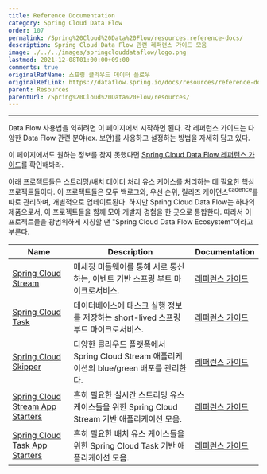 ```yaml
---
title: Reference Documentation
category: Spring Cloud Data Flow
order: 107
permalink: /Spring%20Cloud%20Data%20Flow/resources.reference-docs/
description: Spring Cloud Data Flow 관련 레퍼런스 가이드 모음
image: ./../../images/springclouddataflow/logo.png
lastmod: 2021-12-08T01:00:00+09:00
comments: true
originalRefName: 스프링 클라우드 데이터 플로우
originalRefLink: https://dataflow.spring.io/docs/resources/reference-docs/
parent: Resources
parentUrl: /Spring%20Cloud%20Data%20Flow/resources/
---
```


---

Data Flow 사용법을 익히려면 이 페이지에서 시작하면 된다. 각 레퍼런스 가이드는 다양한 Data Flow 관련 분야(ex. 보안)를 사용하고 설정하는 방법을 자세히 담고 있다.

이 페이지에서도 원하는 정보를 찾지 못했다면 [Spring Cloud Data Flow 레퍼런스 가이드](https://docs.spring.io/spring-cloud-dataflow/docs/current/reference/htmlsingle/)를 확인해봐라.

아래 프로젝트들은 스트리밍/배치 데이터 처리 유스 케이스를 처리하는 데 필요한 핵심 프로젝트들이다. 이 프로젝트들은 모두 백로그와, 우선 순위, 릴리즈 케이던스<sup>cadence</sup>를 따로 관리하며, 개별적으로 업데이트된다. 하지만 Spring Cloud Data Flow는 하나의 제품으로서, 이 프로젝트들을 함께 모아 개발자 경험을 한 곳으로 통합한다. 따라서 이 프로젝트들을 광범위하게 지칭할 땐 "Spring Cloud Data Flow Ecosystem"이라고 부른다.

| Name                                                         | Description                                                  | Documentation                                                |
| ------------------------------------------------------------ | ------------------------------------------------------------ | ------------------------------------------------------------ |
| [Spring Cloud Stream](https://spring.io/projects/spring-cloud-stream) | 메세징 미들웨어를 통해 서로 통신하는, 이벤트 기반 스프링 부트 마이크로서비스. | [레퍼런스 가이드](https://cloud.spring.io/spring-cloud-static/spring-cloud-stream/2.2.1.RELEASE/home.html) |
| [Spring Cloud Task](https://spring.io/projects/spring-cloud-task) | 데이터베이스에 태스크 실행 정보를 저장하는 short-lived 스프링 부트 마이크로서비스. | [레퍼런스 가이드](https://docs.spring.io/spring-cloud-task/docs/2.3.3/reference/html) |
| [Spring Cloud Skipper](https://cloud.spring.io/spring-cloud-skipper/) | 다양한 클라우드 플랫폼에서 Spring Cloud Stream 애플리케이션의 blue/green 배포를 관리한다. | [레퍼런스 가이드](https://docs.spring.io/spring-cloud-skipper/docs/2.8.1/reference/htmlsingle/#getting-started) |
| [Spring Cloud Stream App Starters](https://cloud.spring.io/spring-cloud-stream-app-starters/) | 흔히 필요한 실시간 스트리밍 유스 케이스들을 위한 Spring Cloud Stream 기반 애플리케이션 모음. | [레퍼런스 가이드](https://docs.spring.io/stream-applications/docs/2021.0.1/reference/html/) |
| [Spring Cloud Task App Starters](https://cloud.spring.io/spring-cloud-task-app-starters/) | 흔히 필요한 배치 유스 케이스들을 위한 Spring Cloud Task 기반 애플리케이션 모음. | [레퍼런스 가이드](https://docs.spring.io/spring-cloud-task-app-starters/docs/Elston.RELEASE/reference/htmlsingle/) |